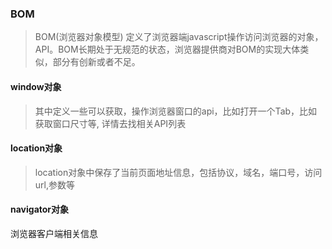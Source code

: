 ### BOM
> BOM(浏览器对象模型) 定义了浏览器端javascript操作访问浏览器的对象，API。BOM长期处于无规范的状态，浏览器提供商对BOM的实现大体类似，部分有创新或者不足。

#### window对象
> 其中定义一些可以获取，操作浏览器窗口的api，比如打开一个Tab，比如获取窗口尺寸等, 详情去找相关API列表

#### location对象
> location对象中保存了当前页面地址信息，包括协议，域名，端口号，访问url,参数等

#### navigator对象
浏览器客户端相关信息
